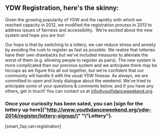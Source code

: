 
YDW Registration, here's the skinny:
---------------------------------------------


Given the growing popularity of YDW and the rapidity with which we reached capacity in 2012, we modified the registration process in 2013 to address issues of fairness and accessibility.  We’re excited about the new system and hope you are too!


Our hope is that by switching to a lottery, we can reduce stress and anxiety by avoiding the rush to register as fast as possible. We realize that lotteries have their own drawbacks but we’ve included measures to alleviate the worst of them (e.g. allowing people to register as pairs). The new system is more complicated than our previous system and we anticipate there may be hiccups as we figure this all out together, but we’re confident that our community will handle it with the usual YDW finesse. As always, we are committed to open and lively dialogue about the weekend. We’ve tried to anticipate some of your questions \& comments below, and if you have any others, get in touch! You can contact us at [info@youthdanceweekend.org](\"mailto:info@youthdanceweekend.org\").


### Once your curiosity has been sated, you can [sign for the lottery up here](\"http://www.youthdanceweekend.org/ydw-2014/register/lottery-signup/\" "\\"Lottery").


\[smart\_faq cat\=registration]


